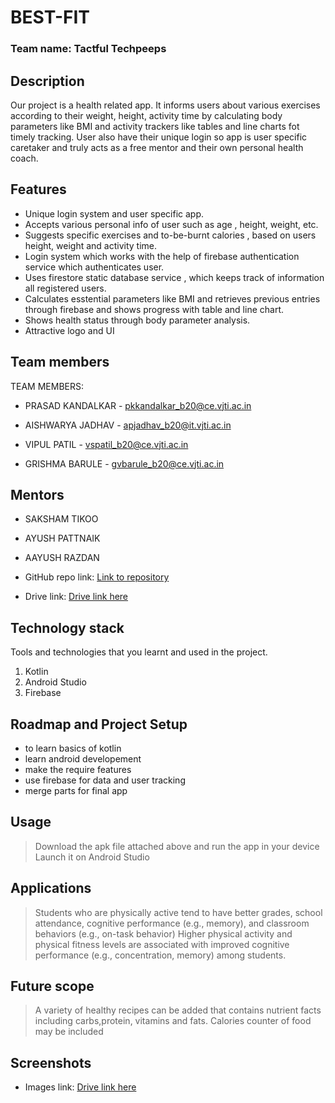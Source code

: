 # BEST-FIT

### Team name:  Tactful Techpeeps 
## Description

  Our project is a health related app. It informs  users about various exercises according to their weight, height, activity time by calculating body parameters like BMI and activity trackers like tables and line charts fot timely tracking. User also have their unique login so app is user specific
 caretaker and truly acts as a free mentor and their own personal health coach.


## Features
*  Unique login system and user specific app.
*  Accepts various personal info of user such as age , height, weight, etc.
*  Suggests specific exercises and to-be-burnt calories , based on users height, weight and activity time.
*  Login system which works with the help of firebase authentication service which authenticates user. 
*  Uses firestore static database service , which keeps track of information all registered users.
*  Calculates esstential parameters like BMI and retrieves previous entries through firebase and shows progress with table and line chart.
*  Shows health status through body parameter analysis.
*  Attractive logo and UI

## Team members
TEAM MEMBERS:
* PRASAD KANDALKAR - pkkandalkar_b20@ce.vjti.ac.in

* AISHWARYA JADHAV - apjadhav_b20@it.vjti.ac.in

* VIPUL PATIL - vspatil_b20@ce.vjti.ac.in

* GRISHMA BARULE - gvbarule_b20@ce.vjti.ac.in

## Mentors
* SAKSHAM TIKOO
* AYUSH PATTNAIK
* AAYUSH RAZDAN

* GitHub repo link: [Link to repository](https://github.com/Grishma-Barule/BEST-FIT)
* Drive link: [Drive link here](https://drive.google.com/file/d/1QE2GoV6nYZv5oYGrreUmVH4StKI3xJpE/view)


## Technology stack

Tools and technologies that you learnt and used in the project.

1. Kotlin
2. Android Studio
3. Firebase

## Roadmap and Project Setup

- to learn basics of kotlin
- learn android developement
- make the require features
- use firebase for data and user tracking
- merge parts for final app

## Usage
> Download the apk file attached above and run the app in your device
> Launch it on Android Studio


## Applications
> Students who are physically active tend to have better grades, school attendance, cognitive performance (e.g., memory), and classroom behaviors (e.g., on-task behavior)
>Higher physical activity and physical fitness levels are associated with improved cognitive performance (e.g., concentration, memory) among students.

## Future scope
>A variety of healthy recipes can be added that contains nutrient facts including carbs,protein, vitamins and fats.
> Calories counter of food may be included

## Screenshots
* Images link: [Drive link here](https://drive.google.com/drive/folders/1ZnDMPqapmTQJZUNIX0KG43s862EO63LP)




